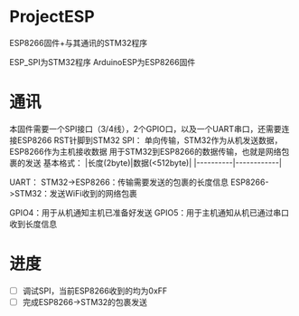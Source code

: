 # ProjectESP

ESP8266固件+与其通讯的STM32程序

ESP_SPI为STM32程序
ArduinoESP为ESP8266固件

# 通讯
本固件需要一个SPI接口（3/4线），2个GPIO口，以及一个UART串口，还需要连接ESP8266 RST针脚到STM32
SPI：
单向传输，STM32作为从机发送数据，ESP8266作为主机接收数据
用于STM32到ESP8266的数据传输，也就是网络包裹的发送
基本格式：
|长度(2byte)|数据(<512byte)|
|----------|------------|

UART：
STM32->ESP8266：传输需要发送的包裹的长度信息
ESP8266->STM32：发送WiFi收到的网络包裹

GPIO4：用于从机通知主机已准备好发送
GPIO5：用于主机通知从机已通过串口收到长度信息

# 进度
- [ ] 调试SPI，当前ESP8266收到的均为0xFF
- [ ] 完成ESP8266->STM32的包裹发送
